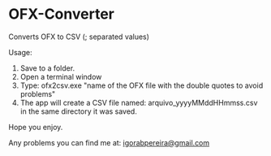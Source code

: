 # OFX-Converter
Converts OFX to CSV (; separated values)

Usage: 
1. Save to a folder.
2. Open a terminal window
3. Type: ofx2csv.exe "name of the OFX file with the double quotes to avoid problems"
4. The app will create a CSV file named: arquivo_yyyyMMddHHmmss.csv in the same directory it was saved.

Hope you enjoy.

Any problems you can find me at: igorabpereira@gmail.com
